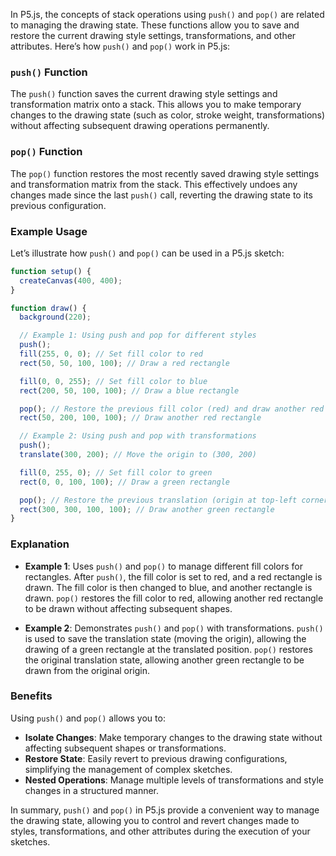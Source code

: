 In P5.js, the concepts of stack operations using `push()` and `pop()` are related to managing the drawing state. These functions allow you to save and restore the current drawing style settings, transformations, and other attributes. Here’s how `push()` and `pop()` work in P5.js:

### `push()` Function

The `push()` function saves the current drawing style settings and transformation matrix onto a stack. This allows you to make temporary changes to the drawing state (such as color, stroke weight, transformations) without affecting subsequent drawing operations permanently.

### `pop()` Function

The `pop()` function restores the most recently saved drawing style settings and transformation matrix from the stack. This effectively undoes any changes made since the last `push()` call, reverting the drawing state to its previous configuration.

### Example Usage

Let’s illustrate how `push()` and `pop()` can be used in a P5.js sketch:

```javascript
function setup() {
  createCanvas(400, 400);
}

function draw() {
  background(220);

  // Example 1: Using push and pop for different styles
  push();
  fill(255, 0, 0); // Set fill color to red
  rect(50, 50, 100, 100); // Draw a red rectangle

  fill(0, 0, 255); // Set fill color to blue
  rect(200, 50, 100, 100); // Draw a blue rectangle

  pop(); // Restore the previous fill color (red) and draw another red rectangle
  rect(50, 200, 100, 100); // Draw another red rectangle

  // Example 2: Using push and pop with transformations
  push();
  translate(300, 200); // Move the origin to (300, 200)

  fill(0, 255, 0); // Set fill color to green
  rect(0, 0, 100, 100); // Draw a green rectangle

  pop(); // Restore the previous translation (origin at top-left corner) and draw another green rectangle
  rect(300, 300, 100, 100); // Draw another green rectangle
}
```

### Explanation

- **Example 1**: Uses `push()` and `pop()` to manage different fill colors for rectangles. After `push()`, the fill color is set to red, and a red rectangle is drawn. The fill color is then changed to blue, and another rectangle is drawn. `pop()` restores the fill color to red, allowing another red rectangle to be drawn without affecting subsequent shapes.

- **Example 2**: Demonstrates `push()` and `pop()` with transformations. `push()` is used to save the translation state (moving the origin), allowing the drawing of a green rectangle at the translated position. `pop()` restores the original translation state, allowing another green rectangle to be drawn from the original origin.

### Benefits

Using `push()` and `pop()` allows you to:

- **Isolate Changes**: Make temporary changes to the drawing state without affecting subsequent shapes or transformations.
- **Restore State**: Easily revert to previous drawing configurations, simplifying the management of complex sketches.
- **Nested Operations**: Manage multiple levels of transformations and style changes in a structured manner.

In summary, `push()` and `pop()` in P5.js provide a convenient way to manage the drawing state, allowing you to control and revert changes made to styles, transformations, and other attributes during the execution of your sketches.
